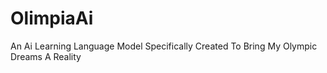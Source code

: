 # OlimpiaAi
An Ai Learning Language Model Specifically Created To Bring My Olympic Dreams A Reality 
